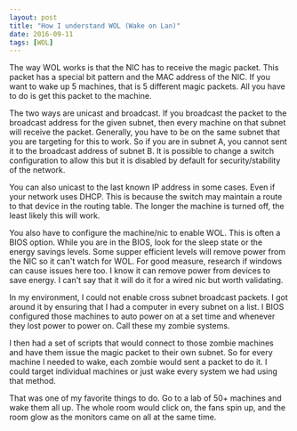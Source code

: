```yaml
---
layout: post
title: "How I understand WOL (Wake on Lan)"
date: 2016-09-11
tags: [WOL]
---
```

The way WOL works is that the NIC has to receive the magic packet. This packet has a special bit pattern and the MAC address of the NIC. If you want to wake up 5 machines, that is 5 different magic packets. All you have to do is get this packet to the machine.

The two ways are unicast and broadcast. If you broadcast the packet to the broadcast address for the given subnet, then every machine on that subnet will receive the packet. Generally, you have to be on the same subnet that you are targeting for this to work. So if you are in subnet A, you cannot sent it to the broadcast address of subnet B. It is possible to change a switch configuration to allow this but it is disabled by default for security/stability of the network.

You can also unicast to the last known IP address in some cases. Even if your network uses DHCP. This is because the switch may maintain a route to that device in the routing table. The longer the machine is turned off, the least likely this will work.

You also have to configure the machine/nic to enable WOL. This is often a BIOS option. While you are in the BIOS, look for the sleep state or the energy savings levels. Some supper efficient levels will remove power from the NIC so it can't watch for WOL. For good measure, research if windows can cause issues here too. I know it can remove power from devices to save energy. I can't say that it will do it for a wired nic but worth validating.

In my environment, I could not enable cross subnet broadcast packets. I got around it by ensuring that I had a computer in every subnet on a list. I BIOS configured those machines to auto power on at a set time and whenever they lost power to power on. Call these my zombie systems.

I then had a set of scripts that would connect to those zombie machines and have them issue the magic packet to their own subnet. So for every machine I needed to wake, each zombie would sent a packet to do it. I could target individual machines or just wake every system we had using that method.

That was one of my favorite things to do. Go to a lab of 50+ machines and wake them all up. The whole room would click on, the fans spin up, and the room glow as the monitors came on all at the same time.